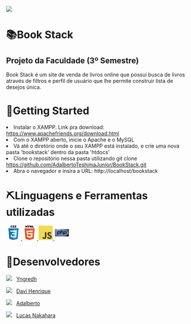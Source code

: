 <img src=https://user-images.githubusercontent.com/71790158/123731604-d535b100-d86e-11eb-9dd6-66fa66d8bf8e.png />

<h1><g-emoji class="g-emoji" alias="iphone" fallback-src="[https://github.githubassets.com/images/icons/emoji/unicode/1f4f1.png](https://github.githubassets.com/images/icons/emoji/unicode/1f4f1.png)">📚</g-emoji>Book Stack </br></h1>

<h2> Projeto da Faculdade (3º Semestre) </h2>
<p>Book Stack é um site de venda de livros online que possui busca de livros através de filtros e perfil de usuário que lhe permite construir lista de desejos única. </p>

<h1><g-emoji class="g-emoji" alias="rocket" fallback-src="[https://github.githubassets.com/images/icons/emoji/unicode/1f680.png](https://github.githubassets.com/images/icons/emoji/unicode/1f680.png)">🚀</g-emoji>Getting Started</h1>

<ui>

  <li>Instalar o XAMPP. Link pra download: <a href="https://www.apachefriends.org/download.html" target="_blank">https://www.apachefriends.org/download.html</a></li>

<li>Com o XAMPP aberto, inicie o Apache e o MySQL</li>

<li>Vá até o diretório onde o seu XAMPP está instalado, e crie uma nova pasta 'bookstack' dentro da pasta 'htdocs'</li>

<li>Clone o repositório nessa pasta utilizando git clone <a href="https://github.com/AdalbertoTeshimaJunior/BookStack.git" target="_blank">https://github.com/AdalbertoTeshimaJunior/BookStack.git</a></li>

<li>Abra o navegador e insira a URL: http://localhost/bookstack </li>

</ui>

<h1><g-emoji class="g-emoji" alias="pick" fallback-src="[https://github.githubassets.com/images/icons/emoji/unicode/26cf.png](https://github.githubassets.com/images/icons/emoji/unicode/26cf.png)">⛏️</g-emoji>Linguagens e Ferramentas utilizadas</h1>

<a href="https://www.w3schools.com/css/" target="_blank"> <img src="https://raw.githubusercontent.com/devicons/devicon/master/icons/css3/css3-original-wordmark.svg" alt="css3" width="40" height="40"/> </a> <a href="https://www.w3.org/html/" target="_blank"> <img src="https://raw.githubusercontent.com/devicons/devicon/master/icons/html5/html5-original-wordmark.svg" alt="html5" width="40" height="40"/> </a> <a href="https://developer.mozilla.org/en-US/docs/Web/JavaScript" target="_blank"> <img src="https://raw.githubusercontent.com/devicons/devicon/master/icons/javascript/javascript-original.svg" alt="javascript" width="40" height="40"/> </a> <a href="https://www.php.net" target="_blank"> <img src="https://raw.githubusercontent.com/devicons/devicon/master/icons/php/php-original.svg" alt="php" width="40" height="40"/> </a>

<h1><g-emoji class="g-emoji" alias="iphone" fallback-src="[https://github.githubassets.com/images/icons/emoji/unicode/1f4f1.png](https://github.githubassets.com/images/icons/emoji/unicode/1f4f1.png)">📱</g-emoji>Desenvolvedores</h1>

<p><img src="https://img.shields.io/badge/LinkedIn-0077B5?style=for-the-badge&logo=linkedin&logoColor=white" />&nbsp; &nbsp;<a href=https://www.linkedin.com/in/yngredh-cruz>Yngredh</a></p>

<p><img src="https://img.shields.io/badge/LinkedIn-0077B5?style=for-the-badge&logo=linkedin&logoColor=white" />&nbsp; &nbsp;<a href=https://www.linkedin.com/in/davi-hg-silva target="_blank">Davi Henrique</a></p>

<p><img src="https://img.shields.io/badge/LinkedIn-0077B5?style=for-the-badge&logo=linkedin&logoColor=white" />&nbsp; &nbsp;<a href=http://www.linkedin.com/in/adalberto-teshima-j%C3%BAnior target="_blank">Adalberto</a></p>

<p><img src="https://img.shields.io/badge/LinkedIn-0077B5?style=for-the-badge&logo=linkedin&logoColor=white" />&nbsp; &nbsp;<a target="_blank" href=http://www.linkedin.com/in/lucas-nakahara-79587b1ba>Lucas Nakahara</a></p>
